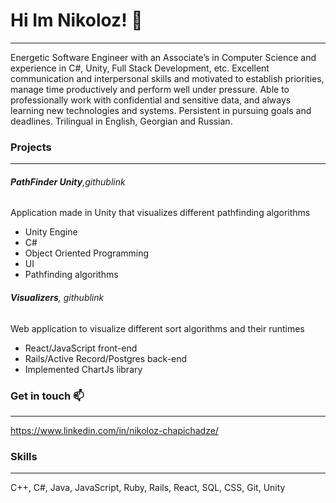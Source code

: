 # Hi Im Nikoloz! 👋
-----------------------------------------------
Energetic Software Engineer with an Associate’s in Computer Science and experience in C#, Unity, Full Stack Development, etc. Excellent communication and interpersonal skills and motivated to establish priorities, manage time productively and perform well under pressure. Able to professionally work with confidential and sensitive data, and always learning new technologies and systems. Persistent in pursuing goals and deadlines. Trilingual in English, Georgian and Russian.

### Projects
-----------------------------------------------
###### **PathFinder Unity**,githublink

Application made in Unity that visualizes different pathfinding algorithms
- Unity Engine 
- C#
- Object Oriented Programming 
- UI
- Pathfinding algorithms
        
###### **Visualizers**, githublink

Web application to visualize different sort algorithms and their runtimes
- React/JavaScript front-end 
- Rails/Active Record/Postgres back-end
- Implemented ChartJs library

### Get in touch 📫
-----------------------------------------------
https://www.linkedin.com/in/nikoloz-chapichadze/

### Skills
-----------------------------------------------
C++, C#, Java, JavaScript, Ruby, Rails, React, SQL, CSS, Git, Unity
